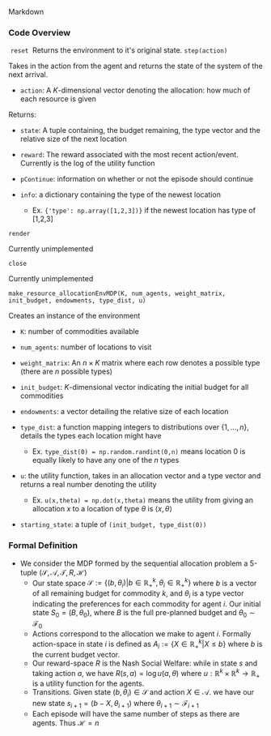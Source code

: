 Markdown
### Code Overview
​
`reset`
​
Returns the environment to it's original state.
​
`step(action)`
​

Takes in the action from the agent and returns the state of the system of the next arrival.

* `action`: A $K$-dimensional vector denoting the allocation: how much of each resource is given


Returns:
​
* `state`: A tuple containing, the budget remaining, the type vector and the relative size of the next location

* `reward`: The reward associated with the most recent action/event. Currently is the log of the utility function

* `pContinue`: information on whether or not the episode should continue
​
* `info`: a dictionary containing the type of the newest location
  - Ex. `{'type': np.array([1,2,3])}` if the newest location has type of [1,2,3]

`render`

Currently unimplemented

`close`

Currently unimplemented

`make_resource_allocationEnvMDP(K, num_agents, weight_matrix, init_budget, endowments, type_dist, u)`

Creates an instance of the environment

* `K`: number of commodities available

* `num_agents`: number of locations to visit

* `weight_matrix`: An $n \times K$ matrix where each row denotes a possible type (there are $n$ possible types)

* `init_budget`: $K$-dimensional vector indicating the initial budget for all commodities

* `endowments`: a vector detailing the relative size of each location 

* `type_dist`: a function mapping integers to distributions over $\{1,...,n\}$, details the types each location might have
    - Ex. `type_dist(0) = np.random.randint(0,n)` means location 0 is equally likely to have any one of the $n$ types

* `u`: the utility function, takes in an allocation vector and a type vector and returns a real number denoting the utility
    - Ex. `u(x,theta) = np.dot(x,theta)` means the utility from giving an allocation $x$ to a location of type $\theta$ is $\langle x , \theta \rangle$ 

* `starting_state`: a tuple of `(init_budget, type_dist(0))`

### Formal Definition 

* We consider the MDP formed by the sequential allocation problem a 5-tuple $(\mathcal{S}, \mathcal{A}, \mathcal{T}, R, \mathcal{H})$
    - Our state space $\mathcal{S} := \{(b,\theta_i)|b \in \mathbb{R}_+^{k},\theta_i \in \mathbb{R}_+^k\}$ where $b$ is a vector of all remaining budget for commodity $k$, and $\theta_i$ is a type vector indicating the preferences for each commodity for agent $i$. Our initial state $S_0 = (B,\theta_0)$, where $B$ is the full pre-planned budget and $\theta_0 \sim \mathcal{F}_0$ 
    - Actions correspond to the allocation we make to agent $i$. Formally action-space in state $i$ is defined as $A_i := \{X \in \mathbb{R}_+^k|X \leq b\}$ where $b$ is the current budget vector. 
    - Our reward-space $R$ is the Nash Social Welfare: while in state $s$ and taking action $a$, we have $R(s,a) = \log u(a,\theta)$ where $u: \mathbb{R}^k \times \mathbb{R}^k \to \mathbb{R}_+$ is a utility function for the agents.
    - Transitions. Given state $(b,\theta_i) \in \mathcal{S}$ and action $X \in \mathcal{A}$. we have our new state $s_{i+1} = (b-X,\theta_{i+1})$ where $\theta_{i+1} \sim \mathcal{F}_{i+1}$
    - Each episode will have the same number of steps as there are agents. Thus $\mathcal{H}=n$
​
